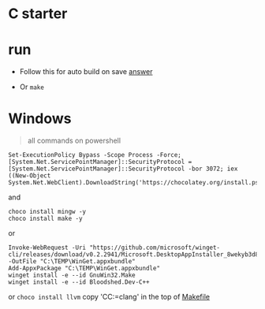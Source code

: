 # C starter

# run

- Follow this for auto build on save [answer](https://stackoverflow.com/a/64583641/11132253)

- Or `make`

# Windows
> all commands on powershell

```pw
Set-ExecutionPolicy Bypass -Scope Process -Force; [System.Net.ServicePointManager]::SecurityProtocol = [System.Net.ServicePointManager]::SecurityProtocol -bor 3072; iex ((New-Object System.Net.WebClient).DownloadString('https://chocolatey.org/install.ps1'))
```
and
```pw
choco install mingw -y
choco install make -y
```
or
```pw
Invoke-WebRequest -Uri "https://github.com/microsoft/winget-cli/releases/download/v0.2.2941/Microsoft.DesktopAppInstaller_8wekyb3d8bbwe.appxbundle" -OutFile "C:\TEMP\WinGet.appxbundle"
Add-AppxPackage "C:\TEMP\WinGet.appxbundle"
winget install -e --id GnuWin32.Make
winget install -e --id Bloodshed.Dev-C++
```
or
`choco install llvm` copy 'CC:=clang' in the top of [Makefile](Makefile)
